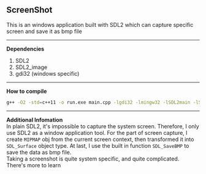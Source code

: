 ## ScreenShot  
This is an windows application built with SDL2 which can capture specific screen and save it as bmp file  

------

**Dependencies**  
1. SDL2  
2. SDL2_image  
3. gdi32 (windows specific)  

------

**How to compile**  
```bash
g++ -O2 -std=c++11 -o run.exe main.cpp -lgdi32 -lmingw32 -lSDL2main -lSDL2 -lSDL2_image -mconsole
```

------

**Additional Infomation**  
In plain SDL2, it's impossible to capture the system screen. Therefore, I only use SDL2 as a window application tool. For the part of screen capture, I create `MIPMAP` obj from the current screen context, then transformed it into `SDL_Surface` object type. At last, I use the built in function `SDL_SaveBMP` to save the data as bmp file.  
Taking a screenshot is quite system specific, and quite complicated. There's more to learn